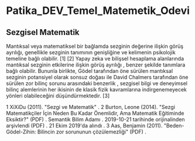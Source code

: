 # Patika_DEV_Temel_Matemetik_Odevi

## Sezgisel Matematik

Mantıksal veya matematiksel bir bağlamda sezginin değerine ilişkin görüş ayrılığı, genellikle sezginin tanımının genişliğine ve kelimenin psikolojik temeline bağlı olabilir. [1] [2] Yapay zeka ve bilişsel hesaplama alanlarında mantıksal sezginin etkilerine ilişkin görüş ayrılığı , benzer şekilde tanımlara bağlı olabilir. Bununla birlikte, Gödel tarafından öne sürülen mantıksal sezginin potansiyel olarak sonsuz doğası ile David Chalmers tarafından öne sürülen zor bilinç sorunu arasındaki benzerlik , sezgisel bilgi ve deneyimsel bilinç alemlerinin her ikisinin de klasik fizik kavramlarına indirgenemeyecek yönleri olabileceğini düşündürmektedir. [3]


1 XiXiDu (2011). "Sezgi ve Matematik" .
2 Burton, Leone (2014). "Sezgi Matematikçiler İçin Neden Bu Kadar Önemlidir, Ama Matematik Eğitiminde Eksiktir?" (PDF) . Semantik Bilim Adamı . 2019-10-21 tarihinde orijinalinden arşivlendi (PDF) . 21 Ekim 2019'da alındı .
3 Aas, Benjamin (2011). "Beden-Gödel-Zihin: Bilincin zor sorununun çözülemezliği" (PDF) .
